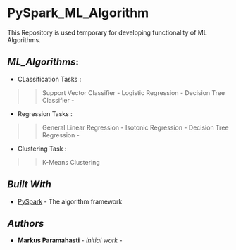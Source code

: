 # PySpark_ML_Algorithm

This Repository is used temporary for developing functionality of ML Algorithms.


## _ML_Algorithms_:
* CLassification Tasks :
>> Support Vector Classifier - 
>> Logistic Regression - 
>> Decision Tree Classifier - 

* Regression Tasks :
>> General Linear Regression - 
>> Isotonic Regression - 
>> Decision Tree Regression - 

* Clustering Task :
>> K-Means Clustering

## _Built With_

* [PySpark](http://spark.apache.org/docs/2.2.0/api/python/index.html) - The algorithm framework 

## _Authors_

* **Markus Paramahasti** - *Initial work* -


